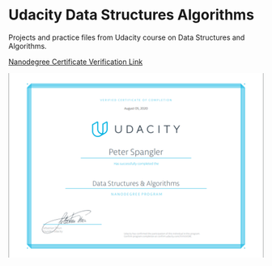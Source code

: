 # Udacity Data Structures Algorithms
 Projects and practice files from Udacity course on Data Structures and Algorithms.

[//]: # (Image References)
[graduation]: ./DSACertificate.PNG "Graduation"
 
[Nanodegree Certificate Verification Link](https://confirm.udacity.com/XVVUVDRC)

![Certificate][Graduation]
